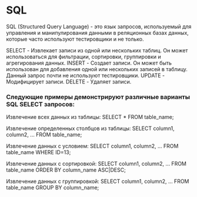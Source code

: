 # SQL


SQL (Structured Query Language) - это язык запросов, используемый для управления и манипулирования данными в реляционных базах данных, которые часто используют тестировщики и не только.

SELECT - Извлекает записи из одной или нескольких таблиц. Он может использоваться для фильтрации, сортировки, группировки и агрегирования данных.
INSERT - Создает записи. Он может быть использован для добавления одной или нескольких записей в таблицу. Данный запрос почти не используют тестировщики.
UPDATE - Модифицирует записи.
DELETE - Удаляет записи.

### Следующие примеры демонстрируют различные варианты SQL SELECT запросов:

Извлечение всех данных из таблицы:
SELECT * FROM table_name;

Извлечение определенных столбцов из таблицы:
SELECT column1, column2, ... FROM table_name;

Извлечение данных с условием:
SELECT column1, column2, ... FROM table_name
WHERE ID=13;

Извлечение данных с сортировкой:
SELECT column1, column2, ... FROM table_name
ORDER BY column_name ASC|DESC;

Извлечение данных с группировкой:
SELECT column1, column2, ... FROM table_name
GROUP BY column_name;


